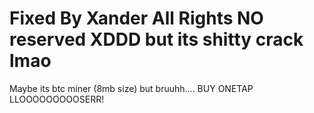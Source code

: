# Fixed By Xander All Rights NO reserved XDDD but its shitty crack lmao

Maybe its btc miner (8mb size) but bruuhh....
BUY ONETAP LLOOOOOOOOOSERR!
